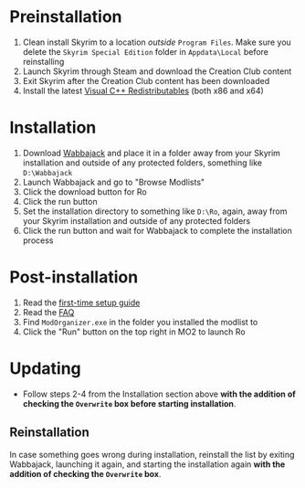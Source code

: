 # Preinstallation

1. Clean install Skyrim to a location _outside_ `Program Files`. Make sure you delete the `Skyrim Special Edition` folder in `Appdata\Local` before reinstalling
2. Launch Skyrim through Steam and download the Creation Club content
3. Exit Skyrim after the Creation Club content has been downloaded
4. Install the latest [Visual C++ Redistributables](https://learn.microsoft.com/en-us/cpp/windows/latest-supported-vc-redist) (both x86 and x64)

# Installation

1. Download [Wabbajack](https://www.wabbajack.org) and place it in a folder away from your Skyrim installation and outside of any protected folders, something like `D:\Wabbajack`
2. Launch Wabbajack and go to "Browse Modlists"
3. Click the download button for Ro
4. Click the run button
5. Set the installation directory to something like `D:\Ro`, again, away from your Skyrim installation and outside of any protected folders
6. Click the run button and wait for Wabbajack to complete the installation process

# Post-installation

1. Read the [first-time setup guide](/SETUP.md)
2. Read the [FAQ](/FAQ.md)
3. Find `ModOrganizer.exe` in the folder you installed the modlist to
4. Click the "Run" button on the top right in MO2 to launch Ro

# Updating

- Follow steps 2-4 from the Installation section above **with the addition of checking the `Overwrite` box before starting installation**.

## Reinstallation

In case something goes wrong during installation, reinstall the list by exiting Wabbajack, launching it again, and starting the installation again **with the addition of checking the `Overwrite` box**.
